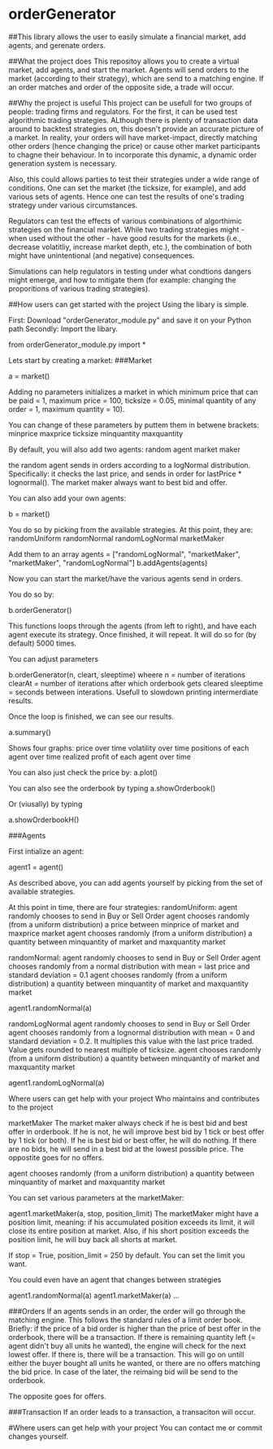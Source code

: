 # orderGenerator
##This library allows the user to easily simulate a financial market, add agents, and gerenate orders.


##What the project does
This repositoy allows you to create a virtual market, add agents, and start the market. 
Agents will send orders to the market (according to their strategy), which are send to a matching engine. 
If an order matches and order of the opposite side, a trade will occur.


##Why the project is useful
This project can be usefull for two groups of people: trading firms and regulators. For the first, it can be used test algorithmic trading strategies.
ALthough there is plenty of transaction data around to backtest strategies on, this doesn't provide an accurate picture of a market.
In reality, your orders will have market-impact, directly matching other orders (hence changing the price) or cause other market participants to chagne their behaviour.
In to incorporate this dynamic, a dynamic order generation system is necessary.

Also, this could allows parties to test their strategies under a wide range of conditions. One can set the market (the ticksize, for example), and add various sets of agents.
Hence one can test the results of one's trading strategy under various circumstances.

Regulators can test the effects of various combinations of algorthimic strategies on the financial market. While two trading strategies might - when used without the other - have
good results for the markets (i.e., decrease volatitliy, increase market depth, etc.), the combination of both might have unintentional (and negative) consequences.

Simulations can help regulators in testing under what condtions dangers might emerge, and how to mitigate them (for example: changing the proporitions of various trading strategies).

##How users can get started with the project
Using the libary is simple. 

First: Download "orderGenerator_module.py" and save it on your Python path
Secondly: Import the libary. 

from orderGenerator_module.py import *

Lets start by creating a market:
###Market

a = market()

Adding no parameters initializes a market in which minimum price that can be paid = 1, maximum price = 100,
ticksize = 0.05, minimal quantity of any order = 1, maximum quantity = 10).

You can change of these parameters by puttem them in betwene brackets:
minprice
maxprice
ticksize
minquantity
maxquantity

By default, you will also add two agents: 
random agent
market maker

the random agent sends in orders according to a logNormal distribution. Specifically: it checks the last price, and sends in order for lastPrice * lognormal(). The market maker always want to best bid and offer.

You can also add your own agents:

b = market()

You do so by picking from the available strategies. At this point, they are:
randomUniform
randomNormal
randomLogNormal
marketMaker

Add them to an array
agents = ["randomLogNormal", "marketMaker", "marketMaker", "randomLogNormal"]
b.addAgents(agents)

Now you can start the market/have the various agents send in orders. 

You do so by:

b.orderGenerator()

This functions loops through the agents (from left to right), and have each agent execute its strategy. Once finished, it will repeat. It will do so for (by default) 5000 times.

You can adjust parameters 

b.orderGenerator(n, cleart, sleeptime) wheere
n = number of iterations
clearAt = number of iterations after which orderbook gets cleared
sleeptime = seconds between interations. Usefull to slowdown printing intermerdiate results.

Once the loop is finished, we can see our results.

a.summary()

Shows four graphs:
price over time
volatility over time
positions of each agent over time
realized profit of each agent over time

You can also just check the price by:
a.plot()

You can also see the orderbook by typing
a.showOrderbook()

Or (viusally) by typing

a.showOrderbookH()

###Agents

First intialize an agent:

agent1 = agent()

As described above, you can add agents yourself by picking from the set of available strategies.

At this point in time, there are four strategies:
randomUniform: 
agent randomly chooses to send in Buy or Sell Order
agent chooses randomly (from a uniform distribution) a price between minprice of market and maxprice market
agent chooses randomly (from a uniform distribution) a quantity between minquantity of market and maxquantity market

randomNormal: 
agent randomly chooses to send in Buy or Sell Order
agent chooses randomly from a normal distribution with mean = last price and standard deviation = 0.1
agent chooses randomly (from a uniform distribution) a quantity between minquantity of market and maxquantity market

agent1.randomNormal(a)

randomLogNormal
agent randomly chooses to send in Buy or Sell Order
agent chooses randomly from a lognormal distribution with mean = 0 and standard deviation = 0.2. It multiplies this value with the last price traded. Value gets rounded to nearest multiple of ticksize.
agent chooses randomly (from a uniform distribution) a quantity between minquantity of market and maxquantity market

agent1.randomLogNormal(a)

Where users can get help with your project
Who maintains and contributes to the project

marketMaker
The market maker always check if he is best bid and best offer in orderbook. If he is not, he will improve best bid by 1 tick or best offer by 1 tick (or both). If he is best bid or best offer, he will do nothing. If there are no bids, he will send in a best bid at the lowest possible price. The oppostite goes for no offers.

agent chooses randomly (from a uniform distribution) a quantity between minquantity of market and maxquantity market

You can set various parameters at the marketMaker:

agent1.marketMaker(a, stop, position_limit)
The marketMaker might have a position limit, meaning: if his accumulated position exceeds its limit, it will close its entire position at market. Also, if his short position exceeds the position limit, he will buy back all shorts at market.

If stop = True, position_limit = 250 by default. You can set the limit you want.

You could even have an agent that changes between strategies

agent1.randomNormal(a)
agent1.marketMaker(a)
...

###Orders
If an agents sends in an order, the order will go through the matching engine. This follows the standard rules of a limit order book. Briefly: if the price of a bid order is higher than the price of best offer in the orderbook, there will be a transaction. If there is remaining quantity left (= agent didn't buy all units he wanted), the engine will check for the next lowest offer. If there is, there will be a transaction. This will go on untill either the buyer bought all units he wanted, or there are no offers matching the bid price. In case of the later, the reimaing bid will be send to the orderbook.

The opposite goes for offers.

###Transaction
If an order leads to a transaction, a transaciton will occur.

#Where users can get help with your project
You can contact me or commit changes yourself.
